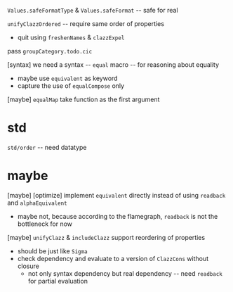 `Values.safeFormatType` & `Values.safeFormat` -- safe for real

`unifyClazzOrdered` -- require same order of properties

- quit using `freshenNames` & `clazzExpel`

pass `groupCategory.todo.cic`

[syntax] we need a syntax -- `equal` macro -- for reasoning about equality

- maybe use `equivalent` as keyword
- capture the use of `equalCompose` only

[maybe] `equalMap` take function as the first argument

# std

`std/order` -- need datatype

# maybe

[maybe] [optimize] implement `equivalent` directly instead of using `readback` and `alphaEquivalent`

- maybe not, because according to the flamegraph, `readback` is not the bottleneck for now

[maybe] `unifyClazz` & `includeClazz` support reordering of properties

- should be just like `Sigma`
- check dependency and evaluate to a version of `ClazzCons` without closure
  - not only syntax dependency but real dependency -- need `readback` for partial evaluation
